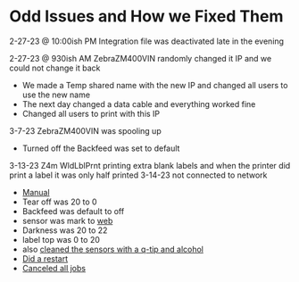 # Odd Issues and How we Fixed Them

2-27-23 @ 10:00ish PM Integration file was deactivated late in the evening

2-27-23 @ 930ish AM ZebraZM400VIN randomly changed it IP and we could not change it back
+ We made a Temp shared name with the new IP and changed all users to use the new name
+ The next day changed a data cable and everything worked fine 
 + Changed all users to print with this IP

3-7-23 ZebraZM400VIN was spooling up
 + Turned off the Backfeed was set to default 

3-13-23 Z4m WldLblPrnt printing extra blank labels and when the printer did print a label it was only half printed
3-14-23 not connected to network
  + [Manual](https://www.servopack.de/support/zebra/Z4Mplus_Z6Mplus.pdf)
  + Tear off was 20 to 0
  + Backfeed was default to off
  + sensor was mark to [web](https://supportcommunity.zebra.com/s/article/Identify-type-of-media?language=en_US)
  + Darkness was 20 to 22
  + label top was 0 to 20
  + also [cleaned the sensors with a q-tip and alcohol](https://www.youtube.com/watch?v=qI3HzusNycs)
  + [Did a restart](https://helpcenter.nshift.com/hc/en-us/articles/4408097058578-Installation-restart-and-calibration-of-a-ZEBRA-printer#:~:text=Reset%201-,Go%20to%20the%20devices%20and%20printers%20%C2%BB%20click%20with%20the%20right,(the%20printer%20will%20restart).)
  + [Canceled all jobs](https://mans.io/files/viewer/428196/108)


  